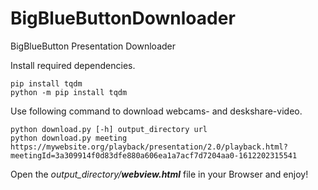 # BigBlueButtonDownloader
BigBlueButton Presentation Downloader

Install required dependencies.
```
pip install tqdm
python -m pip install tqdm
```

Use following command to download webcams- and deskshare-video.
```
python download.py [-h] output_directory url
python download.py meeting https://mywebsite.org/playback/presentation/2.0/playback.html?meetingId=3a309914f0d83dfe880a606ea1a7acf7d7204aa0-1612202315541
```

Open the *output_directory/**webview.html*** file in your Browser and enjoy!

